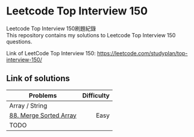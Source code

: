 # Leetcode Top Interview 150
Leetcode Top Interview 150刷題紀錄  
This repository contains my solutions to Leetcode Top Interview 150 questions.

Link of LeetCode Top Interview 150: <https://leetcode.com/studyplan/top-interview-150/>

## Link of solutions
|Problems|Difficulty|
|--------|---------:|
|   Array / String  |
|[88. Merge Sorted Array](https://github.com/fangha1216/LeetCode_Top_Interview_150/blob/main/array_string/88-Merge%20Sorted%20Array.md)| Easy|
|TODO | |
